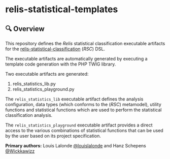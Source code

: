 # relis-statistical-templates

## 🔍 Overview

This repository defines the *Relis* statistical classification executable artifacts for the [relis-statistical-classification](https://github.com/LouisLalonde/relis-statistical-classification) (*RSC*) DSL.

The executable artifacts are automatically generated by executing a template code generation with the PHP TWIG library.

Two executable artifacts are generated:

1. relis_statistics_lib.py
2. relis_statistics_playground.py

The `relis_statistics_lib` executable artifact defines the analysis configuration, data types (which conforms to the (*RSC*) metamodel), utility functions and statistical functions which are used to perform the statistical classification analysis.  

The `relis_statistics_playground` executable artifact provides a direct access to the various combinations of statistical functions that can be used by the user based on its project specification.

**Primary authors:** Louis Lalonde [@louislalonde](https://github.com/LouisLalonde) and Hanz Schepens [@Wickkawizz](https://github.com/Wickkawizz)
